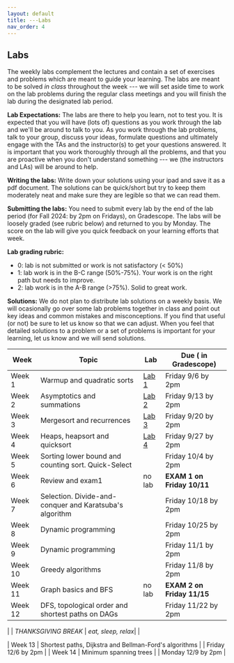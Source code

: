 ```yaml
---
layout: default 
title: ---Labs 
nav_order: 4
---
```


## Labs 

The weekly labs complement the lectures and contain a set of exercises and problems which are meant to guide your learning. The labs are meant to be solved _in class_ throughout the week ---  we will set aside time to work on the lab problems during the regular class meetings and you will finish the lab during the designated lab period.  

**Lab Expectations:** The labs are there to help you learn, not to test you.  It is expected that you will have (lots of) questions as you work through the lab and we'll be around to talk to you.  As you work through the lab problems, talk  to your group,  discuss your ideas, formulate questions and ultimately engage with the TAs and the instructor(s) to get your questions answered. It is important that you work thoroughly through all the problems, and that you are proactive when you don't understand something ---  we (the instructors and LAs) will be around to help. 

**Writing the labs:** Write down your solutions using your ipad and save it as a pdf document. The solutions can be quick/short but try to keep them moderately neat and make sure they are legible so that we can read them.  

**Submitting the labs:**   You need to submit every lab by the end of the lab period (for Fall 2024: by 2pm on Fridays), on Gradescope. The labs will be loosely graded (see rubric below) and returned to you by Monday. The score on the lab will give you quick feedback on your learning efforts that week. 

**Lab grading rubric:**
* 0: lab is not submitted or work is not satisfactory (< 50%)
* 1:  lab work is in the B-C range (50%-75%). Your work is on the right path but needs to improve. 
* 2: lab work is in the A-B range (>75%). Solid to great work. 

**Solutions:** We do not plan to distribute lab solutions on a weekly basis. We will ocasionally go over some lab problems together in class and point out key ideas and common mistakes and misconceptions. If you find that useful (or not) be sure to let us know so that we can adjust. When you feel that detailed solutions to a problem or a set of problems is important for your learning, let us know and we will send solutions. 




|Week | Topic | Lab |  Due ( in Gradescope)| 
|-----|----------------|-----|-----------------| 
| Week 1| Warmup and quadratic sorts| [Lab 1](docs/lab-week1.pdf) | Friday 9/6 by 2pm  | 
| Week 2 | Asymptotics and summations | [Lab 2](docs/lab-week2.pdf)  | Friday 9/13 by 2pm  | 
| Week 3 | Mergesort and recurrences| [Lab 3](docs/lab-week3.pdf)  | Friday 9/20 by 2pm  | 
| Week 4 | Heaps, heapsort and quicksort| [Lab 4](docs/lab-week4.pdf) | Friday 9/27 by 2pm  | 
| Week 5 | Sorting lower bound and counting sort. Quick-Select |  | Friday 10/4 by 2pm  | 
| Week 6 | Review and exam1  | no lab  |  __EXAM 1 on Friday 10/11__ | 
| Week 7 | Selection. Divide-and-conquer and Karatsuba's algorithm|  | Friday 10/18 by 2pm  | 
| Week 8 | Dynamic programming|  | Friday 10/25 by 2pm  | 
| Week 9 | Dynamic programming| | Friday 11/1 by 2pm  | 
| Week 10 | Greedy algorithms|  | Friday 11/8 by 2pm  | 
| Week 11 | Graph basics and BFS| no lab  |  __EXAM 2 on Friday 11/15__| 
| Week 12 | DFS, topological order and shortest paths on DAGs|  | Friday 11/22 by 2pm  | 

|   | _THANKSGIVING BREAK_ | _eat, sleep, relax_|  |

| Week 13 | Shortest paths, Dijkstra and Bellman-Ford's algorithms |  | Friday 12/6 by 2pm  | 
| Week 14  | Minimum spanning trees |   | Monday 12/9 by 2pm  | 


   
